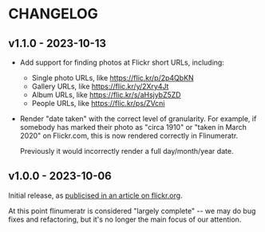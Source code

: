 # CHANGELOG

## v1.1.0 - 2023-10-13

*   Add support for finding photos at Flickr short URLs, including:

    - Single photo URLs, like https://flic.kr/p/2p4QbKN
    - Gallery URLs, like https://flic.kr/y/2Xry4Jt
    - Album URLs, like https://flic.kr/s/aHsjybZ5ZD
    - People URLs, like https://flic.kr/ps/ZVcni

*   Render "date taken" with the correct level of granularity.
    For example, if somebody has marked their photo as "circa 1910" or "taken in March 2020" on Flickr.com, this is now rendered correctly in Flinumeratr.

    Previously it would incorrectly render a full day/month/year date.

## v1.0.0 - 2023-10-06

Initial release, as [publicised in an article on flickr.org](https://www.flickr.org/introducing-flinumeratr-our-first-toy/).

At this point flinumeratr is considered "largely complete" -- we may do bug fixes and refactoring, but it's no longer the main focus of our attention.

